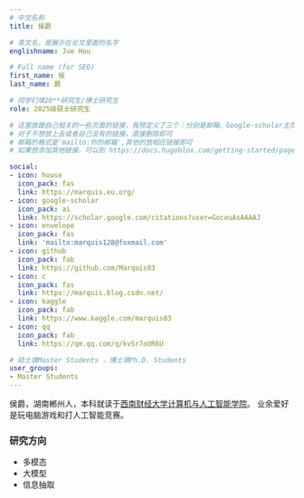 ```yaml
---
# 中文名称
title: 侯爵

# 英文名，是展示在论文里面的名字
englishname: Jue Hou

# Full name (for SEO)
first_name: 侯
last_name: 爵

# 同学们填20**研究生/博士研究生
role: 2025级硕士研究生

# 这里放跟自己相关的一些页面的链接，我预定义了三个：分别是邮箱、Google-scholar主页和github主页
# 对于不想放上去或者自己没有的链接，直接删除即可
# 邮箱的格式是'mailto:你的邮箱',其他的放相应链接即可
# 如果想添加其他链接，可以到 https://docs.hugoblox.com/getting-started/page-builder/#icons 上去找图标，或者直接放在下面的详细介绍上

social:
- icon: house
  icon_pack: fas
  link: https://marquis.eu.org/
- icon: google-scholar
  icon_pack: ai
  link: https://scholar.google.com/citations?user=GoceuAsAAAAJ
- icon: envelope
  icon_pack: fas
  link: 'mailto:marquis128@foxmail.com'
- icon: github
  icon_pack: fab
  link: https://github.com/Marquis03
- icon: c
  icon_pack: fas
  link: https://marquis.blog.csdn.net/
- icon: kaggle
  icon_pack: fab
  link: https://www.kaggle.com/marquis03
- icon: qq
  icon_pack: fab
  link: https://qm.qq.com/q/kvSr7oUR6U

# 硕士填Master Students ，博士填Ph.D. Students
user_groups:
- Master Students
---
```


侯爵，湖南郴州人，本科就读于[西南财经大学计算机与人工智能学院](https://it.swufe.edu.cn/)。
业余爱好是玩电脑游戏和打人工智能竞赛。

### 研究方向

- 多模态
- 大模型
- 信息抽取
